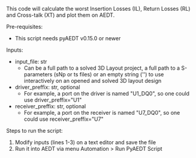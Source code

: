 This code will calculate the worst Insertion Losses (IL), Return Losses (RL) and Cross-talk (XT) and plot them on AEDT. 

Pre-requisites:
- This script needs pyAEDT v0.15.0 or newer

Inputs:
- input_file: str
  * Can be a full path to a solved 3D Layout project, a full path to a S-parameters (sNp or ts files) or an empty string ('') to use interactively on an opened and solved 3D layout design
- driver_preffix: str, optional
  * For example, a port on the driver is named "U1_DQ0", so one could use driver_preffix="U1"
- receiver_preffix: str, optional
  * For example, a port on the receiver is named "U7_DQ0", so one could use receiver_preffix="U7"

Steps to run the script:

1. Modify inputs (lines 1-3) on a text editor and save the file
2. Run it into AEDT via menu Automation > Run PyAEDT Script
